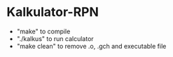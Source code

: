 # Kalkulator-RPN
- "make" to compile
- "./kalkus" to run calculator
- "make clean" to remove .o, .gch and executable file 
